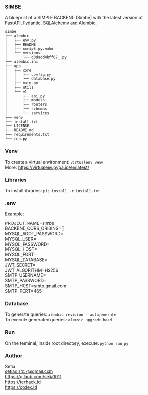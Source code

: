 ### SIMBE
A blueprint of a SIMPLE BACKEND (Simbe) with the latest version of FastAPI, Pydantic, SQLAlchemy and Alembic.

```
simbe
├── alembic
│   ├── env.py
│   ├── README
│   ├── script.py.mako
│   └── versions
│       └── d3dadd4bff67_.py
├── alembic.ini
├── app
│   ├── core
│   │   ├── config.py
│   │   └── database.py
│   ├── main.py
│   ├── utils
│   └── v1
│       ├── api.py
│       ├── models
│       ├── routers
│       ├── schemas
│       └── services
├── venv
├── install.txt
├── LICENSE
├── README.md
├── requirements.txt
└── run.py
```

### Venv
To create a virtual environment: `virtualenv venv`\
More: https://virtualenv.pypa.io/en/latest/

### Libraries
To install libraries: `pip install -r install.txt`

### .env
Example:

PROJECT_NAME=simbe\
BACKEND_CORS_ORIGINS=[] \
MYSQL_ROOT_PASSWORD= \
MYSQL_USER= \
MYSQL_PASSWORD= \
MYSQL_HOST= \
MYSQL_PORT= \
MYSQL_DATABASE= \
JWT_SECRET= \
JWT_ALGORITHM=HS256 \
SMTP_USERNAME= \
SMTP_PASSWORD= \
SMTP_HOST=smtp.gmail.com \
SMTP_PORT=465

### Database
To generate queries: `alembic revision --autogenerate`\
To execute generated queries: `alembic upgrade head`

### Run
On the terminal, inside root directory, execute: `python run.py`

### Author
Setia\
setiadi1457@gmail.com\
https://github.com/setia1011 \
https://techack.id \
https://codex.id